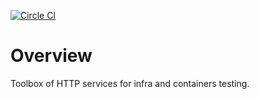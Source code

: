 [![Circle CI](https://circleci.com/gh/legdba/servicebox-nodejs.svg?style=shield)](https://circleci.com/gh/legdba/servicebox-nodejs)
# Overview
Toolbox of HTTP services for infra and containers testing.
